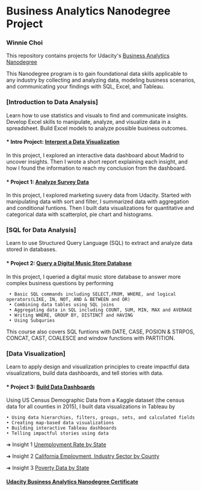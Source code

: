 # Business Analytics Nanodegree Project

### Winnie Choi
This repository contains projects for Udacity's [Business Analytics Nanodegree](https://www.udacity.com/course/business-analytics-nanodegree--nd098) 

This Nanodegree program is to gain foundational data skills applicable to any industry by collecting and analyzing data, modeling business scenarios, and communicating your findings with SQL, Excel, and Tableau.                                         

### [Introduction to Data Analysis]
Learn how to use statistics and visuals to find and communicate insights. Develop Excel skills to manipulate, analyze, and visualize data in a spreadsheet. Build Excel models to analyze possible business outcomes.

#### * Intro Project: [Interpret a Data Visualization](https://github.com/winniec228/Business-Analytics-Nanodegree-Project/blob/master/Interpret%20a%20Data%20Visualization/Project_Madrid%20in%20Detail.pdf) 
In this project, I explored an interactive data dashboard about Madrid to uncover insights. Then I wrote a short report explaining each insight, and how I found the information to reach my conclusion from the dashboard.

#### * Project 1: [Analyze Survey Data](https://github.com/winniec228/Business-Analytics-Nanodegree-Project/blob/master/Interpret%20a%20Data%20Visualization/Analyze%20Udacity%20Survey%20Data.pdf)
In this project, I explored marketing suvery data from Udacity. Started with manipulating data with sort and filter, I summarized data with aggregation and conditional funtions. Then I built data visualizations for quantitative and categorical data with scatterplot, pie chart and histograms. 

### [SQL for Data Analysis]
Learn to use Structured Query Language (SQL) to extract and analyze data stored in databases.

#### * Project 2: [Query a Digital Music Store Database](https://github.com/winniec228/Business-Analytics-Nanodegree-Project/tree/master/SQL%20for%20Data%20Analysis)
  
In this project, I queried a digital music store database to answer more complex business questions by performing 
     
     • Basic SQL commands including SELECT,FROM, WHERE, and logical operators(LIKE, IN, NOT, AND & BETWEEN and OR)
     • Combining data tables using SQL joins
     • Aggregating data in SQL including COUNT, SUM, MIN, MAX and AVERAGE
     • Writing WHERE, GROUP BY, DISTINCT and HAVING 
     • Using Subquries 

This course also covers SQL funtions with DATE, CASE, POSION & STRPOS, CONCAT, CAST, COALESCE and window functions with PARTITION. 

### [Data Visualization]
Learn to apply design and visualization principles to create impactful data visualizations, build data dashboards, and tell stories with data.

#### * Project 3: [Build Data Dashboards](https://github.com/winniec228/Business-Analytics-Nanodegree-Project/tree/master/Data%20Visualization%20with%20Tableau)
Using US Census Demographic Data from a Kaggle dataset (the census data for all counties in 2015), I built data visualizations in Tableau by 

    • Using data hierarchies, filters, groups, sets, and calculated fields
    • Creating map-based data visualizations
    • Building interactive Tableau dashboards
    • Telling impactful stories using data

➔  Insight 1  [Unemployment Rate by State](https://public.tableau.com/profile/winnie.choi#!/vizhome/2015USUnemploymentbyState/Dashboard1)

➔  Insight 2  [California Employment, Industry Sector by County](https://public.tableau.com/profile/winnie.choi#!/vizhome/CaliforniaDatabyCounty/Dashboard1?publish=yes)

➔  Insight 3  [Poverty Data by State](https://public.tableau.com/profile/winnie.choi#!/vizhome/PovertyDatabyState/Dashboard1?publish=yes)


#### [Udacity Business Analytics Nanodegree Certificate](https://github.com/winniec228/Business-Analytics-Nanodegree-Project/blob/master/Business%20Analytics%20Nanodegree%20Certificate.pdf)

